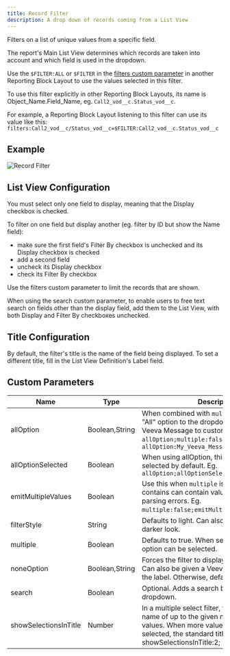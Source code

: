 ```yaml
---
title: Record Filter
description: A drop down of records coming from a List View
---
```


Filters on a list of unique values from a specific field.

The report's Main List View determines which records are taken into account and which field is used in the dropdown.

Use the `$FILTER:ALL` or `$FILTER` in the [filters custom parameter](/references/custom-parameters-list-view) in another Reporting Block Layout to use the values selected in this filter.

To use this filter explicitly in other Reporting Block Layouts, its name is Object_Name.Field_Name, eg. `Call2_vod__c.Status_vod__c`.

For example, a Reporting Block Layout listening to this filter can use its value like this: `filters:Call2_vod__c/Status_vod__c=$FILTER:Call2_vod__c.Status_vod__c`

## Example

![Record Filter](/static/img/report-record-filter.png "Record Filter")

## List View Configuration

You must select only one field to display, meaning that the Display checkbox is checked.

To filter on one field but display another (eg. filter by ID but show the Name field):

- make sure the first field's Filter By checkbox is unchecked and its Display checkbox is checked
- add a second field
- uncheck its Display checkbox
- check its Filter By checkbox

Use the filters custom parameter to limit the records that are shown.

When using the search custom parameter, to enable users to free text search on fields other than the display field, add them to the List View, with both Display and Filter By checkboxes unchecked.

## Title Configuration

By default, the filter's title is the name of the field being displayed. To set a different title, fill in the List View Definition's Label field.

## Custom Parameters

| Name                | Type  | Description |
|---------------------|-------|-------------|
| allOption           | Boolean,String| When combined with `multiple:false`, adds an "All" option to the dropdown. Can be given a Veeva Message to customise the label. Eg. `allOption;multiple:false` or `allOption:My_Veeva_Message;multiple:false;` |
| allOptionSelected   | Boolean| When using allOption, this visually sets "All" as selected by default. Eg. `allOption;allOptionSelected;multiple:false;` |
| emitMultipleValues  | Boolean| Use this when `multiple` is false and the filter contains can contain values that may lead to parsing errors. Eg. `multiple:false;emitMultipleValues`. |
| filterStyle         | String| Defaults to light. Can also be: primary for a darker look. |
| multiple            | Boolean | Defaults to true. When set to false, only one option can be selected. |
| noneOption      | Boolean,String    | Forces the filter to display an "empty" option. Can also be given a Veeva Message to use as the label. Otherwise, defaults to "None". |
| search         | Boolean| Optional. Adds a search box within the dropdown. |
| showSelectionsInTitle | Number | In a multiple select filter, the title will show the name of up to the given number of selected values. When more values or no values are selected, the standard title is displayed. Eg. showSelectionsInTitle:2; |
